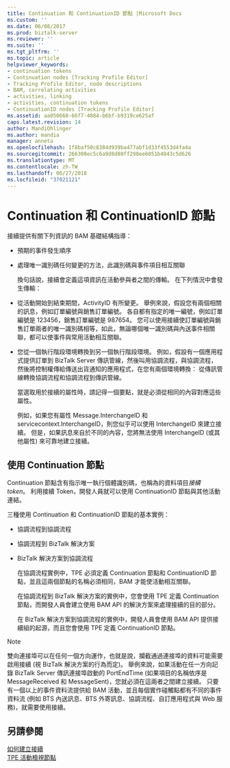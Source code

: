 ```yaml
---
title: Continuation 和 ContinuationID 節點 |Microsoft Docs
ms.custom: ''
ms.date: 06/08/2017
ms.prod: biztalk-server
ms.reviewer: ''
ms.suite: ''
ms.tgt_pltfrm: ''
ms.topic: article
helpviewer_keywords:
- continuation tokens
- Continuation nodes [Tracking Profile Editor]
- Tracking Profile Editor, node descriptions
- BAM, correlating activities
- activities, linking
- activities, continuation tokens
- ContinuationID nodes [Tracking Profile Editor]
ms.assetid: aa050660-66f7-4084-b6bf-b9319ce625af
caps.latest.revision: 14
author: MandiOhlinger
ms.author: mandia
manager: anneta
ms.openlocfilehash: 1f8baf50c8384d939ba477abf1d33f4553d4fa4a
ms.sourcegitcommit: 266308ec5c6a9d8d80ff298ee6051b4843c5d626
ms.translationtype: MT
ms.contentlocale: zh-TW
ms.lasthandoff: 06/27/2018
ms.locfileid: "37021121"
---
```

# <a name="continuation-and-continuationid-nodes"></a>Continuation 和 ContinuationID 節點
接續提供有關下列資訊的 BAM 基礎結構指導：  
  
- 預期的事件發生順序  
  
- 處理唯一識別碼任何變更的方法，此識別碼與事件項目相互關聯  
  
  換句話說，接續會定義這項資訊在活動參與者之間的傳輸。 在下列情況中會發生傳輸：  
  
- 從活動開始到結束期間，ActivityID 有所變更。 舉例來說，假設您有兩個相關的訊息，例如訂單編號與銷售訂單編號。 各自都有指定的唯一編號，例如訂單編號是 123456，銷售訂單編號是 987654。 您可以使用接續使訂單編號與銷售訂單兩者的唯一識別碼相等，如此，無論哪個唯一識別碼與內送事件相關聯，都可以使事件與常用活動相互關聯。  
  
- 您從一個執行階段環境轉換到另一個執行階段環境。 例如，假設有一個應用程式提供訂單到 BizTalk Server 傳訊管線，然後叫用協調流程，與協調流程，然後將控制權傳給傳送出貨通知的應用程式，在您有兩個環境轉換： 從傳訊管線轉換協調流程和協調流程到傳訊管線。  
  
  當選取用於接續的屬性時，請記得一個要點，就是必須從相同的內容對應這些屬性。  
  
  例如，如果您有屬性 Message.InterchangeID 和 servicecontext.InterchangeID，則您似乎可以使用 InterchangeID 來建立接續。 但是，如果訊息來自於不同的內容，您將無法使用 InterchangeID (或其他屬性) 來可靠地建立接續。  
  
## <a name="working-with-continuation-nodes"></a>使用 Continuation 節點  
 Continuation 節點含有指示唯一執行個體識別碼，也稱為的資料項目*接續 token*。 利用接續 Token，開發人員就可以使用 ContinuationID 節點與其他活動連結。  
  
 三種使用 Continuation 和 ContinuationID 節點的基本實例：  
  
- 協調流程到協調流程  
  
- 協調流程到 BizTalk 解決方案  
  
- BizTalk 解決方案到協調流程  
  
  在協調流程實例中，TPE 必須定義 Continuation 節點和 ContinuationID 節點，並且這兩個節點的名稱必須相同，BAM 才能使活動相互關聯。  
  
  在協調流程到 BizTalk 解決方案的實例中，您會使用 TPE 定義 Continuation 節點，而開發人員會建立使用 BAM API 的解決方案來處理接續的目的部分。  
  
  在 BizTalk 解決方案到協調流程的實例中，開發人員會使用 BAM API 提供接續組的起源，而且您會使用 TPE 定義 ContinuationID 節點。  
  
> [!NOTE]
>  雙向連接埠可以在任何一個方向運作，也就是說，攔截通過連接埠的資料可能需要啟用接續 (視 BizTalk 解決方案的行為而定)。 舉例來說，如果活動在任一方向記錄 BizTalk Server 傳訊連接埠啟動的 PortEndTime (如果項目的名稱依序是 MessageReceived 和 MessageSent)，您就必須在這兩者之間建立接續。 只要有一個以上的事件資料流提供給 BAM 活動，並且每個實作碰觸點都有不同的事件資料流 (例如 BTS 內送訊息、BTS 外寄訊息、協調流程、自訂應用程式與 Web 服務)，就需要使用接續。  
  
## <a name="see-also"></a>另請參閱  
 [如何建立接續](../core/how-to-create-a-continuation.md)   
 [TPE 活動檢視節點](../core/tpe-activity-view-nodes.md)
